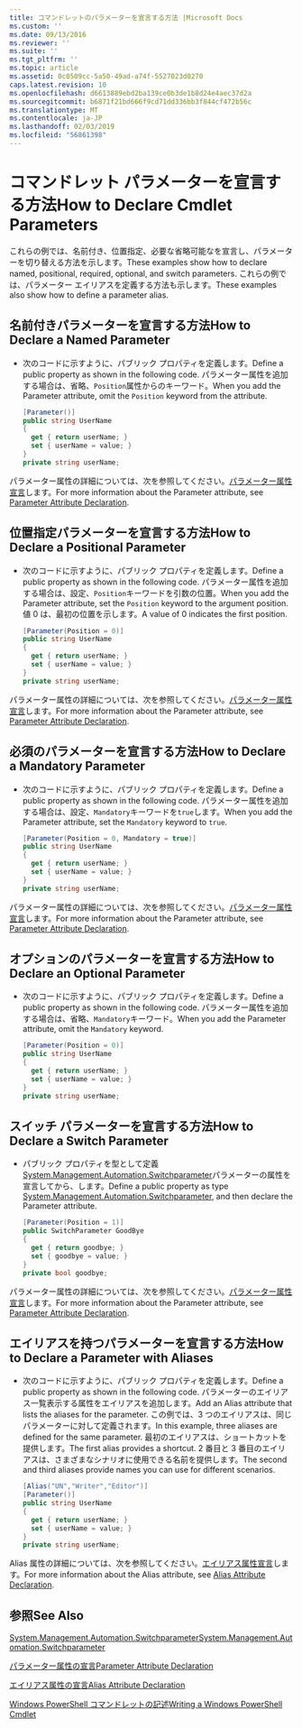 ```yaml
---
title: コマンドレットのパラメーターを宣言する方法 |Microsoft Docs
ms.custom: ''
ms.date: 09/13/2016
ms.reviewer: ''
ms.suite: ''
ms.tgt_pltfrm: ''
ms.topic: article
ms.assetid: 0c0509cc-5a50-49ad-a74f-5527023d0270
caps.latest.revision: 10
ms.openlocfilehash: d6613889ebd2ba139ce0b3de1b8d24e4aec37d2a
ms.sourcegitcommit: b6871f21bd666f9cd71dd336bb3f844cf472b56c
ms.translationtype: MT
ms.contentlocale: ja-JP
ms.lasthandoff: 02/03/2019
ms.locfileid: "56861398"
---
```

# <a name="how-to-declare-cmdlet-parameters"></a><span data-ttu-id="c6e7e-102">コマンドレット パラメーターを宣言する方法</span><span class="sxs-lookup"><span data-stu-id="c6e7e-102">How to Declare Cmdlet Parameters</span></span>

<span data-ttu-id="c6e7e-103">これらの例では、名前付き、位置指定、必要な省略可能なを宣言し、パラメーターを切り替える方法を示します。</span><span class="sxs-lookup"><span data-stu-id="c6e7e-103">These examples show how to declare named, positional, required, optional, and switch parameters.</span></span> <span data-ttu-id="c6e7e-104">これらの例では、パラメーター エイリアスを定義する方法も示します。</span><span class="sxs-lookup"><span data-stu-id="c6e7e-104">These examples also show how to define a parameter alias.</span></span>

## <a name="how-to-declare-a-named-parameter"></a><span data-ttu-id="c6e7e-105">名前付きパラメーターを宣言する方法</span><span class="sxs-lookup"><span data-stu-id="c6e7e-105">How to Declare a Named Parameter</span></span>

- <span data-ttu-id="c6e7e-106">次のコードに示すように、パブリック プロパティを定義します。</span><span class="sxs-lookup"><span data-stu-id="c6e7e-106">Define a public property as shown in the following code.</span></span> <span data-ttu-id="c6e7e-107">パラメーター属性を追加する場合は、省略、`Position`属性からのキーワード。</span><span class="sxs-lookup"><span data-stu-id="c6e7e-107">When you add the Parameter attribute, omit the `Position` keyword from the attribute.</span></span>

    ```csharp
    [Parameter()]
    public string UserName
    {
      get { return userName; }
      set { userName = value; }
    }
    private string userName;
    ```

<span data-ttu-id="c6e7e-108">パラメーター属性の詳細については、次を参照してください。[パラメーター属性宣言](./parameter-attribute-declaration.md)します。</span><span class="sxs-lookup"><span data-stu-id="c6e7e-108">For more information about the Parameter attribute, see [Parameter Attribute Declaration](./parameter-attribute-declaration.md).</span></span>

## <a name="how-to-declare-a-positional-parameter"></a><span data-ttu-id="c6e7e-109">位置指定パラメーターを宣言する方法</span><span class="sxs-lookup"><span data-stu-id="c6e7e-109">How to Declare a Positional Parameter</span></span>

- <span data-ttu-id="c6e7e-110">次のコードに示すように、パブリック プロパティを定義します。</span><span class="sxs-lookup"><span data-stu-id="c6e7e-110">Define a public property as shown in the following code.</span></span> <span data-ttu-id="c6e7e-111">パラメーター属性を追加する場合は、設定、`Position`キーワードを引数の位置。</span><span class="sxs-lookup"><span data-stu-id="c6e7e-111">When you add the Parameter attribute, set the `Position` keyword to the argument position.</span></span> <span data-ttu-id="c6e7e-112">値 0 は、最初の位置を示します。</span><span class="sxs-lookup"><span data-stu-id="c6e7e-112">A value of 0 indicates the first position.</span></span>

    ```csharp
    [Parameter(Position = 0)]
    public string UserName
    {
      get { return userName; }
      set { userName = value; }
    }
    private string userName;
    ```

<span data-ttu-id="c6e7e-113">パラメーター属性の詳細については、次を参照してください。[パラメーター属性宣言](./parameter-attribute-declaration.md)します。</span><span class="sxs-lookup"><span data-stu-id="c6e7e-113">For more information about the Parameter attribute, see [Parameter Attribute Declaration](./parameter-attribute-declaration.md).</span></span>

## <a name="how-to-declare-a-mandatory-parameter"></a><span data-ttu-id="c6e7e-114">必須のパラメーターを宣言する方法</span><span class="sxs-lookup"><span data-stu-id="c6e7e-114">How to Declare a Mandatory Parameter</span></span>

- <span data-ttu-id="c6e7e-115">次のコードに示すように、パブリック プロパティを定義します。</span><span class="sxs-lookup"><span data-stu-id="c6e7e-115">Define a public property as shown in the following code.</span></span> <span data-ttu-id="c6e7e-116">パラメーター属性を追加する場合は、設定、`Mandatory`キーワードを`true`します。</span><span class="sxs-lookup"><span data-stu-id="c6e7e-116">When you add the Parameter attribute, set the `Mandatory` keyword to `true`.</span></span>

    ```csharp
    [Parameter(Position = 0, Mandatory = true)]
    public string UserName
    {
      get { return userName; }
      set { userName = value; }
    }
    private string userName;
    ```

<span data-ttu-id="c6e7e-117">パラメーター属性の詳細については、次を参照してください。[パラメーター属性宣言](./parameter-attribute-declaration.md)します。</span><span class="sxs-lookup"><span data-stu-id="c6e7e-117">For more information about the Parameter attribute, see [Parameter Attribute Declaration](./parameter-attribute-declaration.md).</span></span>

## <a name="how-to-declare-an-optional-parameter"></a><span data-ttu-id="c6e7e-118">オプションのパラメーターを宣言する方法</span><span class="sxs-lookup"><span data-stu-id="c6e7e-118">How to Declare an Optional Parameter</span></span>

- <span data-ttu-id="c6e7e-119">次のコードに示すように、パブリック プロパティを定義します。</span><span class="sxs-lookup"><span data-stu-id="c6e7e-119">Define a public property as shown in the following code.</span></span> <span data-ttu-id="c6e7e-120">パラメーター属性を追加する場合は、省略、`Mandatory`キーワード。</span><span class="sxs-lookup"><span data-stu-id="c6e7e-120">When you add the Parameter attribute, omit the `Mandatory` keyword.</span></span>

    ```csharp
    [Parameter(Position = 0)]
    public string UserName
    {
      get { return userName; }
      set { userName = value; }
    }
    private string userName;
    ```

## <a name="how-to-declare-a-switch-parameter"></a><span data-ttu-id="c6e7e-121">スイッチ パラメーターを宣言する方法</span><span class="sxs-lookup"><span data-stu-id="c6e7e-121">How to Declare a Switch Parameter</span></span>

- <span data-ttu-id="c6e7e-122">パブリック プロパティを型として定義[System.Management.Automation.Switchparameter](/dotnet/api/System.Management.Automation.SwitchParameter)パラメーターの属性を宣言してから、します。</span><span class="sxs-lookup"><span data-stu-id="c6e7e-122">Define a public property as type [System.Management.Automation.Switchparameter](/dotnet/api/System.Management.Automation.SwitchParameter), and then declare the Parameter attribute.</span></span>

    ```csharp
    [Parameter(Position = 1)]
    public SwitchParameter GoodBye
    {
      get { return goodbye; }
      set { goodbye = value; }
    }
    private bool goodbye;
    ```

<span data-ttu-id="c6e7e-123">パラメーター属性の詳細については、次を参照してください。[パラメーター属性宣言](./parameter-attribute-declaration.md)します。</span><span class="sxs-lookup"><span data-stu-id="c6e7e-123">For more information about the Parameter attribute, see [Parameter Attribute Declaration](./parameter-attribute-declaration.md).</span></span>

## <a name="how-to-declare-a-parameter-with-aliases"></a><span data-ttu-id="c6e7e-124">エイリアスを持つパラメーターを宣言する方法</span><span class="sxs-lookup"><span data-stu-id="c6e7e-124">How to Declare a Parameter with Aliases</span></span>

- <span data-ttu-id="c6e7e-125">次のコードに示すように、パブリック プロパティを定義します。</span><span class="sxs-lookup"><span data-stu-id="c6e7e-125">Define a public property as shown in the following code.</span></span> <span data-ttu-id="c6e7e-126">パラメーターのエイリアス一覧表示する属性をエイリアスを追加します。</span><span class="sxs-lookup"><span data-stu-id="c6e7e-126">Add an Alias attribute that lists the aliases for the parameter.</span></span> <span data-ttu-id="c6e7e-127">この例では、3 つのエイリアスは、同じパラメーターに対して定義されます。</span><span class="sxs-lookup"><span data-stu-id="c6e7e-127">In this example, three aliases are defined for the same parameter.</span></span> <span data-ttu-id="c6e7e-128">最初のエイリアスは、ショートカットを提供します。</span><span class="sxs-lookup"><span data-stu-id="c6e7e-128">The first alias provides a shortcut.</span></span> <span data-ttu-id="c6e7e-129">2 番目と 3 番目のエイリアスは、さまざまなシナリオに使用できる名前を提供します。</span><span class="sxs-lookup"><span data-stu-id="c6e7e-129">The second and third aliases provide names you can use for different scenarios.</span></span>

    ```csharp
    [Alias("UN","Writer","Editor")]
    [Parameter()]
    public string UserName
    {
      get { return userName; }
      set { userName = value; }
    }
    private string userName;
    ```

<span data-ttu-id="c6e7e-130">Alias 属性の詳細については、次を参照してください。[エイリアス属性宣言](./alias-attribute-declaration.md)します。</span><span class="sxs-lookup"><span data-stu-id="c6e7e-130">For more information about the Alias attribute, see [Alias Attribute Declaration](./alias-attribute-declaration.md).</span></span>

## <a name="see-also"></a><span data-ttu-id="c6e7e-131">参照</span><span class="sxs-lookup"><span data-stu-id="c6e7e-131">See Also</span></span>

[<span data-ttu-id="c6e7e-132">System.Management.Automation.Switchparameter</span><span class="sxs-lookup"><span data-stu-id="c6e7e-132">System.Management.Automation.Switchparameter</span></span>](/dotnet/api/System.Management.Automation.SwitchParameter)

[<span data-ttu-id="c6e7e-133">パラメーター属性の宣言</span><span class="sxs-lookup"><span data-stu-id="c6e7e-133">Parameter Attribute Declaration</span></span>](./parameter-attribute-declaration.md)

[<span data-ttu-id="c6e7e-134">エイリアス属性の宣言</span><span class="sxs-lookup"><span data-stu-id="c6e7e-134">Alias Attribute Declaration</span></span>](./alias-attribute-declaration.md)

[<span data-ttu-id="c6e7e-135">Windows PowerShell コマンドレットの記述</span><span class="sxs-lookup"><span data-stu-id="c6e7e-135">Writing a Windows PowerShell Cmdlet</span></span>](./writing-a-windows-powershell-cmdlet.md)
